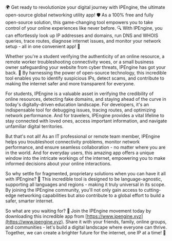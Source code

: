 🌍 Get ready to revolutionize your digital journey with IPEngine, the ultimate open-source global networking utility app! 🛡️ As a 100% free and fully open-source solution, this game-changing tool empowers you to take control of your online experiences like never before. 🔍 With IPEngine, you can effortlessly look up IP addresses and domains, run DNS and WHOIS queries, trace routes, diagnose internet issues, and monitor your network setup - all in one convenient app! 📡

Whether you're a student verifying the authenticity of an online resource, a remote worker troubleshooting connectivity woes, or a small business owner safeguarding your website from cyber threats, IPEngine has got your back. 🚀 By harnessing the power of open-source technology, this incredible tool enables you to identify suspicious IPs, detect scams, and contribute to making the internet safer and more transparent for everyone.

For students, IPEngine is a valuable asset in verifying the credibility of online resources, detecting fake domains, and staying ahead of the curve in today's digitally-driven education landscape. For developers, it's an indispensable tool for debugging issues, tracing routes, and optimizing network performance. And for travelers, IPEngine provides a vital lifeline to stay connected with loved ones, access important information, and navigate unfamiliar digital territories.

But that's not all! As an IT professional or remote team member, IPEngine helps you troubleshoot connectivity problems, monitor network performance, and ensure seamless collaboration - no matter where you are in the world. And for everyday users, this amazing app offers a unique window into the intricate workings of the internet, empowering you to make informed decisions about your online interactions.

So why settle for fragmented, proprietary solutions when you can have it all with IPEngine? 🤔 This incredible tool is designed to be language-agnostic, supporting all languages and regions - making it truly universal in its scope. By joining the IPEngine community, you'll not only gain access to cutting-edge networking capabilities but also contribute to a global effort to build a safer, smarter internet.

So what are you waiting for? 🎉 Join the IPEngine movement today by downloading this incredible app from [https://www.ipengine.xyz](https://www.ipengine.xyz). Share it with your friends, family, online groups, and communities - let's build a digital landscape where everyone can thrive. Together, we can create a brighter future for the internet, one IP at a time! 🌟